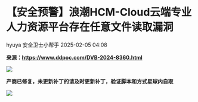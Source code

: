 #  【安全预警】浪潮HCM-Cloud云端专业人力资源平台存在任意文件读取漏洞   
hyuya  安全卫士小帮手   2025-02-05 04:08  
  
**来源：https://www.ddpoc.com/DVB-2024-8360.html**  
  
![](https://mmbiz.qpic.cn/mmbiz_png/o7jlaJ6fhBEvELdTZE79DUJchIGlE7ZqJ1vUmwHwmnjeklEyp24D2Jzr2yAGnjunFWmaEuQrXbrO19FBabLGvw/640?wx_fmt=png&from=appmsg "")  
  
**产商已修复，未更新补丁的请及时更新补丁，验证脚本和方式星球内自取**  
  
![](https://mmbiz.qpic.cn/mmbiz_jpg/o7jlaJ6fhBE3ibJzX0hsKEM11HickuRbibScNJOALuOWJTicTibohDpC6MoRSaqpuupwuwaibfnzeTj5pHqpEiccQtia6w/640?wx_fmt=other&from=appmsg "")  
  
